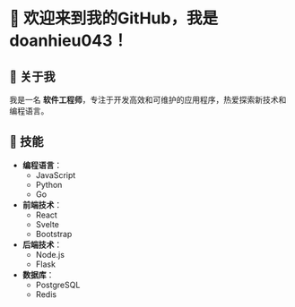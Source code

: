 # 👋 欢迎来到我的GitHub，我是 **doanhieu043**！

## 👤 关于我
我是一名 **软件工程师**，专注于开发高效和可维护的应用程序，热爱探索新技术和编程语言。

## 🔧 技能
- **编程语言**：
  - JavaScript
  - Python
  - Go
- **前端技术**：
  - React
  - Svelte
  - Bootstrap
- **后端技术**：
  - Node.js
  - Flask
- **数据库**：
  - PostgreSQL
  - Redis
